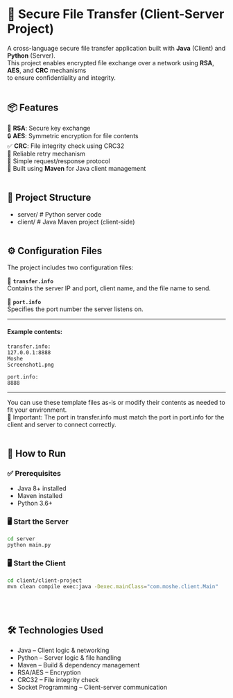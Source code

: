 # 🔐 Secure File Transfer (Client-Server Project)

A cross-language secure file transfer application built with **Java** (Client) and **Python** (Server).  
This project enables encrypted file exchange over a network using **RSA**, **AES**, and **CRC** mechanisms  
to ensure confidentiality and integrity.
<br><br> 


## 📦 Features

🔑 **RSA**: Secure key exchange  
🔒 **AES**: Symmetric encryption for file contents  
✅ **CRC**: File integrity check using CRC32  
🔁 Reliable retry mechanism  
💬 Simple request/response protocol  
🧰 Built using **Maven** for Java client management
<br><br>


## 📁 Project Structure

- server/ # Python server code
- client/ # Java Maven project (client-side)
<br><br>


## ⚙️ Configuration Files

The project includes two configuration files:

📄 **`transfer.info`**  
  Contains the server IP and port, client name, and the file name to send.

📄 **`port.info`**  
  Specifies the port number the server listens on.

---

#### Example contents:

```text
transfer.info:
127.0.0.1:8888
Moshe
Screenshot1.png

port.info:
8888
```
---

You can use these template files as-is or modify their contents as needed to fit your environment.  
🔔 Important: The port in transfer.info must match the port in port.info for the client and server to connect correctly.
<br><br> 


## 🚀 How to Run

### ✅ Prerequisites

- Java 8+ installed
- Maven installed
- Python 3.6+


### 🖥️ Start the Server

```bash
cd server
python main.py
```


### 🖥️ Start the Client
```bash
cd client/client-project
mvn clean compile exec:java -Dexec.mainClass="com.moshe.client.Main"
```
<br><br>


## 🛠️ Technologies Used
- Java – Client logic & networking
- Python – Server logic & file handling
- Maven – Build & dependency management
- RSA/AES – Encryption
- CRC32 – File integrity check
- Socket Programming – Client-server communication

